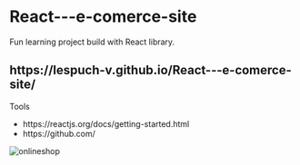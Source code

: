 # React---e-comerce-site
Fun learning project build with React library.
<h2>https://lespuch-v.github.io/React---e-comerce-site/</h2>
Tools
<ul>
  <li>https://reactjs.org/docs/getting-started.html</li>
  <li>https://github.com/</li>
  </ul>
  
  ![onlineshop](https://user-images.githubusercontent.com/36127590/156140631-47be77c5-8974-43a7-b61e-9df23178542b.png)
